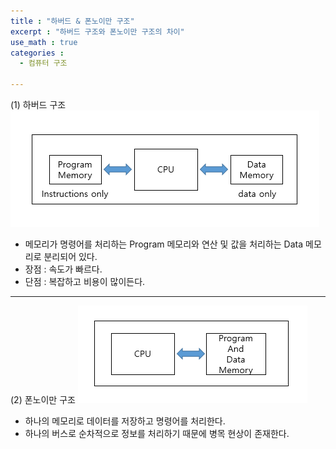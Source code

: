 ```yaml
---
title : "하버드 & 폰노이만 구조"
excerpt : "하버드 구조와 폰노이만 구조의 차이"
use_math : true
categories :
  - 컴퓨터 구조

---
```


  (1) 하버드 구조  
  ![](/assets/images/하버드구조.png)  
  - 메모리가 명령어를 처리하는 Program 메모리와 연산 및 값을 처리하는 Data 메모리로 분리되어 있다.
  - 장점 : 속도가 빠르다.
  - 단점 : 복잡하고 비용이 많이든다.

---

  (2) 폰노이만 구조
  ![](/assets/images/폰노이만구조.png)  
  - 하나의 메모리로 데이터를 저장하고 명령어를 처리한다.
  - 하나의 버스로 순차적으로 정보를 처리하기 때문에 병목 현상이 존재한다.
